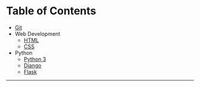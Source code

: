 # Table of Contents

* [Git](git/git.md)
* Web Development
  * [HTML](wd/html.md)
  * [CSS](wd/css.md)
* Python
  * [Python 3](python/python-3.md)
  * [Django](python/django.md)
  * [Flask](python/flask.md)

---

